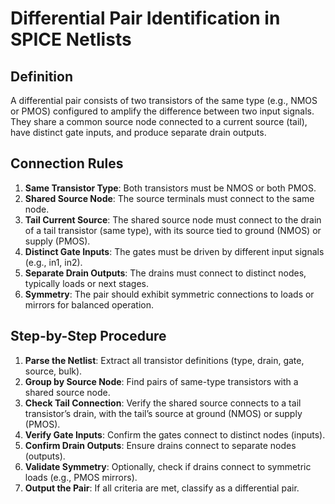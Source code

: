 # Differential Pair Identification in SPICE Netlists

## Definition
A differential pair consists of two transistors of the same type (e.g., NMOS or PMOS) configured to amplify the difference between two input signals. They share a common source node connected to a current source (tail), have distinct gate inputs, and produce separate drain outputs.

## Connection Rules
1. **Same Transistor Type**: Both transistors must be NMOS or both PMOS.
2. **Shared Source Node**: The source terminals must connect to the same node.
3. **Tail Current Source**: The shared source node must connect to the drain of a tail transistor (same type), with its source tied to ground (NMOS) or supply (PMOS).
4. **Distinct Gate Inputs**: The gates must be driven by different input signals (e.g., in1, in2).
5. **Separate Drain Outputs**: The drains must connect to distinct nodes, typically loads or next stages.
6. **Symmetry**: The pair should exhibit symmetric connections to loads or mirrors for balanced operation.

## Step-by-Step Procedure
1. **Parse the Netlist**: Extract all transistor definitions (type, drain, gate, source, bulk).
2. **Group by Source Node**: Find pairs of same-type transistors with a shared source node.
3. **Check Tail Connection**: Verify the shared source connects to a tail transistor’s drain, with the tail’s source at ground (NMOS) or supply (PMOS).
4. **Verify Gate Inputs**: Confirm the gates connect to distinct nodes (inputs).
5. **Confirm Drain Outputs**: Ensure drains connect to separate nodes (outputs).
6. **Validate Symmetry**: Optionally, check if drains connect to symmetric loads (e.g., PMOS mirrors).
7. **Output the Pair**: If all criteria are met, classify as a differential pair.